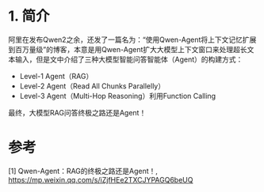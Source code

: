 # 1. 简介

阿里在发布Qwen2之余，还发了一篇名为：“使用Qwen-Agent将上下文记忆扩展到百万量级”的博客，本意是用Qwen-Agent扩大大模型上下文窗口来处理超长文本输入，但是文中介绍了三种大模型智能问答智能体（Agent）的构建方式：
- Level-1 Agent（RAG）
- Level-2 Agent（Read All Chunks Parallelly）
- Level-3 Agent（Multi-Hop Reasoning）利用Function Calling

最终，大模型RAG问答终极之路还是Agent！

# 参考

[1] Qwen-Agent：RAG的终极之路还是Agent！, https://mp.weixin.qq.com/s/iZjfHEe2TXCJYPAGQ6beUQ